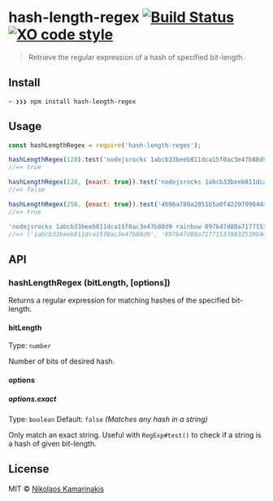 # hash-length-regex [![Build Status](https://travis-ci.org/k4m4/hash-length-regex.svg?branch=master)](https://travis-ci.org/k4m4/hash-length-regex) [![XO code style](https://img.shields.io/badge/code_style-XO-5ed9c7.svg)](https://github.com/xojs/xo)

> Retrieve the regular expression of a hash of specified bit-length.


## Install

```
~ ❯❯❯ npm install hash-length-regex
```


## Usage

```js
const hashLengthRegex = require('hash-length-regex');

hashLengthRegex(128).test('nodejsrocks 1abcb33beeb811dca15f0ac3e47b88d9');
//=> true

hashLengthRegex(128, {exact: true}).test('nodejsrocks 1abcb33beeb811dca15f0ac3e47b88d9 foo');
//=> false

hashLengthRegex(256, {exact: true}).test('4696a780a2051b5a0f422970904da794adc1b499b2f4583e778e100a0bdd79cc');
//=> true

'nodejsrocks 1abcb33beeb811dca15f0ac3e47b88d9 rainbow 897b47d80a717715378832539b4c1340'.match(hashLengthRegex(128));
//=> ['1abcb33beeb811dca15f0ac3e47b88d9', '897b47d80a717715378832539b4c1340']
```


## API

### hashLengthRegex (bitLength, [options])

Returns a regular expression for matching hashes of the specified bit-length.

#### bitLength

Type: `number`

Number of bits of desired hash.

#### options

##### options.exact

Type: `boolean`
Default: `false` *(Matches any hash in a string)*

Only match an exact string. Useful with `RegExp#test()` to check if a string is a hash of given bit-length.


## License

MIT © [Nikolaos Kamarinakis](https://nikolaskama.me)